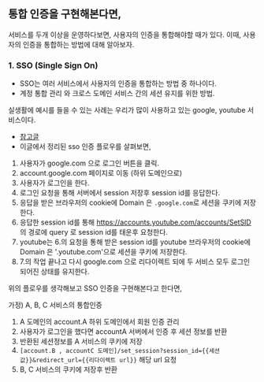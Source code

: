 ## 통합 인증을 구현해본다면,

서비스를 두개 이상을 운영하다보면, 사용자의 인증을 통합해야할 때가 있다. 이때, 사용자의 인증을 통합하는 방법에 대해 알아보자.

### 1. SSO (Single Sign On)
- SSO는 여러 서비스에서 사용자의 인증을 통합하는 방법 중 하나이다.
- 계정 통합 관리 와 크로스 도메인 서비스 간의 세션 유지를 위한 방법.

실생활에 예시를 들을 수 있는 사례는 우리가 많이 사용하고 있는 google, youtube 서비스이다.
- [참고글](https://www.quora.com/How-does-Google-achieve-single-sign-on-between-different-domains-such-as-YouTube-and-Gmail)
- 이글에서 정리된 sso 인증 플로우를 살펴보면,
1. 사용자가 google.com 으로 로그인 버튼을 클릭.
2. account.google.com 페이지로 이동 (하위 도메인으로)
3. 사용자가 로그인을 한다.
4. 로그인 요청을 통해 서버에서 session 저장후 session id를 응답한다.
5. 응답을 받은 브라우저의 cookie에 Domain 은 `.google.com`로 세션을 쿠키에 저장한다. 
6. 응답한 session id를 통해 https://accounts.youtube.com/accounts/SetSID 의 경로에 query 로 session id를 태운후 요청한다.
7. youtube는 6.의 요청을 통해 받은 session id를 youtube 브라우저의 cookie에 Domain 은 '.youtube.com'으로 세션을 쿠키에 저장한다.
8. 7.의 작업 끝나고 다시 google.com 으로 리다이렉트 되에 두 서비스 모두 로그인 되어진 상태를 유지한다.


위의 플로우를 생각해보고 SSO 인증을 구현해본다고 한다면,

가정) A, B, C 서비스의 통합인증

1. A 도메인의 account.A 하위 도메인에서 회원 인증 관리
2. 사용자가 로그인을 했다면 accountA 서버에서 인증 후 세션 정보를 반환
3. 반환된 세션정보를 A 서비스의 쿠키에 저장
4. `[account.B , accountC 도메인]/set_session?session_id={{세션값}}&redirect_url={{리다이렉트 url}}` 해당 url 요청
5. B, C 서비스의 쿠키에 저장후 반환
